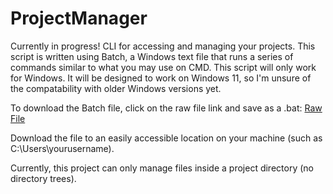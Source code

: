 # ProjectManager
Currently in progress!
CLI for accessing and managing your projects.
This script is written using Batch, a Windows text file that runs a series of commands similar to what you may use on CMD.
This script will only work for Windows. It will be designed to work on Windows 11, so I'm unsure of the compatability with older Windows versions yet.

To download the Batch file, click on the raw file link and save as a .bat: [Raw File](https://raw.githubusercontent.com/elias-johnson/ProjectManager/refs/heads/main/.ProjectManager.bat)

Download the file to an easily accessible location on your machine (such as C:\Users\yourusername\).

Currently, this project can only manage files inside a project directory (no directory trees). 
